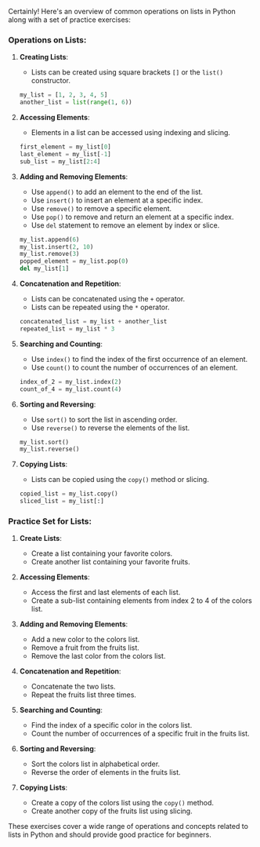 Certainly! Here's an overview of common operations on lists in Python along with a set of practice exercises:

### Operations on Lists:

1. **Creating Lists**:
   - Lists can be created using square brackets `[]` or the `list()` constructor.
   ```python
   my_list = [1, 2, 3, 4, 5]
   another_list = list(range(1, 6))
   ```

2. **Accessing Elements**:
   - Elements in a list can be accessed using indexing and slicing.
   ```python
   first_element = my_list[0]
   last_element = my_list[-1]
   sub_list = my_list[2:4]
   ```

3. **Adding and Removing Elements**:
   - Use `append()` to add an element to the end of the list.
   - Use `insert()` to insert an element at a specific index.
   - Use `remove()` to remove a specific element.
   - Use `pop()` to remove and return an element at a specific index.
   - Use `del` statement to remove an element by index or slice.
   ```python
   my_list.append(6)
   my_list.insert(2, 10)
   my_list.remove(3)
   popped_element = my_list.pop(0)
   del my_list[1]
   ```

4. **Concatenation and Repetition**:
   - Lists can be concatenated using the `+` operator.
   - Lists can be repeated using the `*` operator.
   ```python
   concatenated_list = my_list + another_list
   repeated_list = my_list * 3
   ```

5. **Searching and Counting**:
   - Use `index()` to find the index of the first occurrence of an element.
   - Use `count()` to count the number of occurrences of an element.
   ```python
   index_of_2 = my_list.index(2)
   count_of_4 = my_list.count(4)
   ```

6. **Sorting and Reversing**:
   - Use `sort()` to sort the list in ascending order.
   - Use `reverse()` to reverse the elements of the list.
   ```python
   my_list.sort()
   my_list.reverse()
   ```

7. **Copying Lists**:
   - Lists can be copied using the `copy()` method or slicing.
   ```python
   copied_list = my_list.copy()
   sliced_list = my_list[:]
   ```

### Practice Set for Lists:

1. **Create Lists**:
   - Create a list containing your favorite colors.
   - Create another list containing your favorite fruits.

2. **Accessing Elements**:
   - Access the first and last elements of each list.
   - Create a sub-list containing elements from index 2 to 4 of the colors list.

3. **Adding and Removing Elements**:
   - Add a new color to the colors list.
   - Remove a fruit from the fruits list.
   - Remove the last color from the colors list.

4. **Concatenation and Repetition**:
   - Concatenate the two lists.
   - Repeat the fruits list three times.

5. **Searching and Counting**:
   - Find the index of a specific color in the colors list.
   - Count the number of occurrences of a specific fruit in the fruits list.

6. **Sorting and Reversing**:
   - Sort the colors list in alphabetical order.
   - Reverse the order of elements in the fruits list.

7. **Copying Lists**:
   - Create a copy of the colors list using the `copy()` method.
   - Create another copy of the fruits list using slicing.

These exercises cover a wide range of operations and concepts related to lists in Python and should provide good practice for beginners.